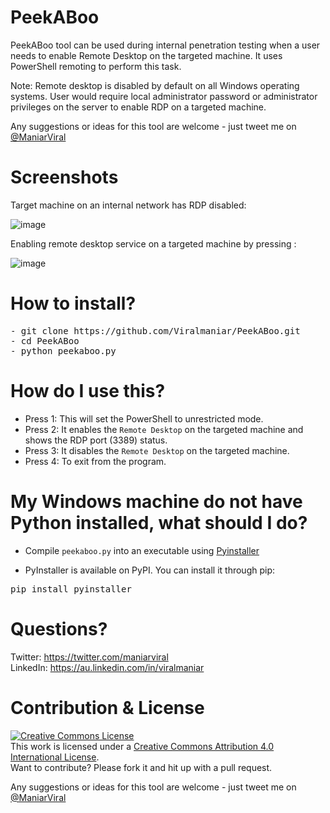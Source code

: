# PeekABoo
PeekABoo tool can be used during internal penetration testing when a user needs to enable Remote Desktop on the targeted machine. It uses PowerShell remoting to perform this task. 

Note: Remote desktop is disabled by default on all Windows operating systems. User would require local administrator password or administrator privileges on the server to enable RDP on a targeted machine.

Any suggestions or ideas for this tool are welcome - just tweet me on [@ManiarViral](https://twitter.com/maniarviral)

# Screenshots

Target machine on an internal network has RDP disabled:

![image](https://user-images.githubusercontent.com/3501170/56864171-968fdc00-6a02-11e9-94cd-3baff007850b.png)

Enabling remote desktop service on a targeted machine by pressing :

![image](https://user-images.githubusercontent.com/3501170/56864277-e0c58d00-6a03-11e9-81b4-0b2d1de715be.png)


# How to install?
<pre>
- git clone https://github.com/Viralmaniar/PeekABoo.git
- cd PeekABoo
- python peekaboo.py
</pre>

# How do I use this?
- Press 1: This will set the PowerShell to unrestricted mode.
- Press 2: It enables the `Remote Desktop` on the targeted machine and shows the RDP port (3389) status.
- Press 3: It disables the `Remote Desktop` on the targeted machine.
- Press 4: To exit from the program.

# My Windows machine do not have Python installed, what should I do?

- Compile `peekaboo.py` into an executable using [Pyinstaller](https://github.com/pyinstaller/pyinstaller)

- PyInstaller is available on PyPI. You can install it through pip:

<pre>
pip install pyinstaller
</pre>

# Questions?

Twitter: https://twitter.com/maniarviral <br>
LinkedIn: https://au.linkedin.com/in/viralmaniar

# Contribution & License

<a rel="license" href="http://creativecommons.org/licenses/by/4.0/"><img alt="Creative Commons License" style="border-width:0" src="https://i.creativecommons.org/l/by/4.0/80x15.png" /></a><br />This work is licensed under a <a rel="license" href="http://creativecommons.org/licenses/by/4.0/">Creative Commons Attribution 4.0 International License</a>.</br>
Want to contribute? Please fork it and hit up with a pull request.

Any suggestions or ideas for this tool are welcome - just tweet me on [@ManiarViral](https://twitter.com/maniarviral)
